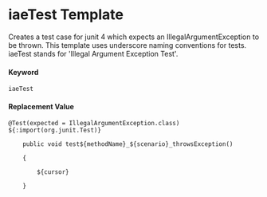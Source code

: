 # iaeTest Template
Creates a test case for junit 4 which expects an IllegalArgumentException to be thrown.  This template uses underscore naming conventions for tests. iaeTest stands for 'Illegal Argument Exception Test'.

#### Keyword
```
iaeTest
```

#### Replacement Value
```
@Test(expected = IllegalArgumentException.class) ${:import(org.junit.Test)}
    public void test${methodName}_${scenario}_throwsException()
    {
		${cursor}
    }
```


